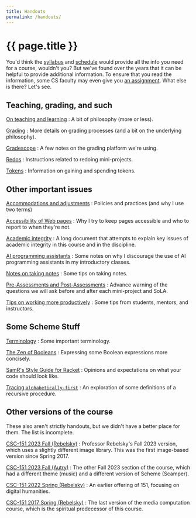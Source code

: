 ```yaml
---
title: Handouts
permalink: /handouts/
---
```

# {{ page.title }}

You'd think the [syllabus](../syllabus) and [schedule](../schedule) would provide all the info you need for a course, wouldn't you?  But we've found over the years that it can be helpful to provide additional information.  To ensure that you read the information, some CS faculty may even give you [an assignment](../assignments/survey).  What else is there?  Let's see.

## Teaching, grading, and such

[On teaching and learning](teaching)
  : A bit of philosophy (more or less).

[Grading](grading)
  : More details on grading processes (and a bit on the underlying philosophy).

[Gradescope](gradescope)
  : A few notes on the grading platform we're using.

[Redos](redos)
  : Instructions related to redoing mini-projects.

[Tokens](tokens)
  : Information on gaining and spending tokens.

## Other important issues

[Accommodations and adjustments](accommodations)
  : Policies and practices (and why I use two terms)

[Accessibility of Web pages](accessibility)
  : Why I try to keep pages accessible and who to report to when they're not.

[Academic integrity](academic-integrity)
  : A long document that attempts to explain key issues of academic integrity in this course and in the discipline.

[AI programming assistants](ai)
  : Some notes on why I discourage the use of AI programming assistants in my introductory classes.

[Notes on taking notes](taking-notes)
  : Some tips on taking notes.

[Pre-Assessments and Post-Assessments](prepost)
  : Advance warning of the questions we will ask before and after each 
    mini-project and SoLA.

[Tips on working more productively](working-tips)
  : Some tips from students, mentors, and instructors.

## Some Scheme Stuff

[Terminology](terminology)
  : Some important terminology.

[The Zen of Booleans](zen-of-booleans)
  : Expressing some Boolean expressions more concisely.

[SamR's Style Guide for Racket](style-guide)
  : Opinions and expectations on what your code should look like.

[Tracing `alphabetically-first`](tracing-alphabetically-first)
  : An exploration of some definitions of a recursive procedure.

## Other versions of the course

These also aren't strictly handouts, but we didn't have a better place for them.  The list is incomplete.

[CSC-151 2023 Fall (Rebelsky)](https://rebelsky.cs.grinnell.edu/Courses/CSC151/2023Fa/)
  : Professor Rebelsky's Fall 2023 version, which uses a slightly different image library. This was the first image-based version since Spring 2017.

[CSC-151 2023 Fall (Autry)](https://csc151.cs.grinnell.edu)
  : The other Fall 2023 section of the course, which had a different theme (music) and a different version of Scheme (Scamper).

[CSC-151 2022 Spring (Rebelsky)](https://rebelsky.cs.grinnell.edu/Courses/CSC151/2022Sp)
  : An earlier offering of 151, focusing on digital humanities.

[CSC-151 2017 Spring (Rebelsky)](https://rebelsky.cs.grinnell.edu/Courses/CSC151/2017S)
  : The last version of the media computation course, which is the spiritual predecessor of this course.

